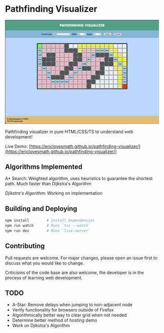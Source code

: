# Pathfinding Visualizer

![A-Star Example](img/AStarExample.png)

Pathfinding visualizer in pure HTML/CSS/TS to understand web development!

Live Demo: [https://ericlovesmath.github.io/pathfinding-visualizer/](https://ericlovesmath.github.io/pathfinding-visualizer/)

## Algorithms Implemented

A\* Search: Weighted algorithm, uses heuristics to guarantee the shortest path. Much faster than Dijkstra's Algorithm

*Djikstra's Algorithm*: Working on implementation

## Building and Deploying

```bash
npm install        # Install Dependencies
npm run watch      # Runs `tsc --watch`
npm run dev        # Runs `live-server`

```

## Contributing 

Pull requests are welcome. For major changes, please open an issue first to discuss what you would like to change.

Criticisms of the code base are also welcome, the developer is in the process of learning web development.

## TODO

- A-Star: Remove delays when jumping to non-adjacent node
- Verify functionality for browsers outside of Firefox
- Algorithmically better way to clear grid when not needed
- Determine better method of hosting demo
- Work on Djikstra's Algorithm

